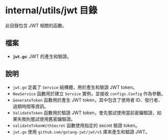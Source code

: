 # internal/utils/jwt 目錄

此目錄包含 JWT 相關的函數。

## 檔案

- **`jwt.go`**: JWT 的產生和驗證。

## 說明

- `jwt.go` 定義了 `Service` 結構體，用於產生和驗證 JWT token。
- `NewService` 函數用於建立 `Service` 實例，並接收 `configs.Config` 作為參數。
- `GenerateToken` 函數用於產生 JWT token，其中包含了使用者 ID、發行者、過期時間等資訊。
- `ValidateToken` 函數用於驗證 JWT token，會先嘗試使用當前密鑰驗證，如果失敗則嘗試使用舊密鑰驗證。
- `validateTokenWithSecret` 函數使用指定的 secret 驗證 token。
- `jwt.go` 使用 `github.com/golang-jwt/jwt/v5` 庫來產生和驗證 JWT。
